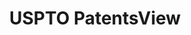 ---
bigquery: https://console.cloud.google.com/bigquery?p=patents-public-data&d=patentsview&page=dataset
citation: Attribution should be given to PatentsView for use, distribution, or derivative
  works.
code: https://github.com/CSSIP-AIR/PatentsView-Code-Snippets/
contributors: USPTO
cost: None
description: 'PatentsView includes US patent data including raw data (summaries, applications,
  pregrant applications), disambugations of inventors and assignees, and inventor
  gender estimates.  Also foreign priority data, # of figures and sheets, and government
  interest statements.'
documentation: https://patentsview.org/query/builder-faqs
last_edit: Mon, 04 Apr 2022 19:02:57 GMT
location: https://patentsview.org/
maintained_by: USPTO
record_creation_timestamp: 12/2/2020 17:20:46
schema_fields: '[''gi_statement'', ''citation_id'', ''disamb_inventor_id_20171003'',
  ''fname'', ''_102_date'', ''level_three'', ''latlong'', ''dependent'', ''name'',
  ''abstract'', ''series_code'', ''attribution_status'', ''disamb_assignee_id_20181127'',
  ''rule_47'', ''status'', ''disamb_inventor_id_20181127'', ''length'', ''subgroup_id'',
  ''rel_id'', ''disamb_inventor_id_20200331'', ''term_grant'', ''disamb_inventor_id_20201229'',
  ''city'', ''mainclass_id'', ''term_disclaimer'', ''group'', ''num_sheets'', ''filename'',
  ''patent_id'', ''classification_level'', ''section'', ''disamb_inventor_id_20171226'',
  ''latitude'', ''f371_date'', ''category_id'', ''sequence'', ''num_figures'', ''level_one'',
  ''disamb_assignee_id_20200630'', ''disamb_inventor_id_20170808'', ''country'', ''_371_date'',
  ''longitude'', ''organization_id'', ''field_title'', ''location_id'', ''num_claims'',
  ''category'', ''disamb_assignee_id_20200929'', ''classification_value'', ''application_id'',
  ''disamb_inventor_id_20200929'', ''doc_type'', ''ipc_class'', ''doctype'', ''disamb_inventor_id_20190312'',
  ''disamb_inventor_id_20200630'', ''name_last'', ''disamb_assignee_id_20190820'',
  ''text'', ''section_id'', ''reldocno'', ''subgroup'', ''male_flag'', ''state_fips'',
  ''lawyer_id'', ''rawinventor_id'', ''relkind'', ''state'', ''field_id'', ''action_date'',
  ''classification_data_source'', ''f102_date'', ''organization'', ''subclass'', ''disamb_inventor_id_20191008'',
  ''title'', ''rawlocation_id'', ''term_extension'', ''id'', ''subcategory_id'', ''num'',
  ''designation'', ''date'', ''rawassignee_id'', ''withdrawn'', ''disclaimer_date'',
  ''name_first'', ''number'', ''group_id'', ''assignee_id'', ''disamb_assignee_id_20200331'',
  ''county_fips'', ''male'', ''county'', ''disamb_inventor_id_20180528'', ''kind'',
  ''main_group'', ''contract_award_number'', ''disamb_inventor_id_20170307'', ''role'',
  ''classification_status'', ''country_transformed'', ''inventor_id'', ''lname'',
  ''exemplary'', ''disamb_assignee_id_20191008'', ''sector_title'', ''applicant_type'',
  ''ipc_version_indicator'', ''latin_name'', ''deceased'', ''uuid'', ''disamb_inventor_id_20190820'',
  ''symbol_position'', ''type'', ''disamb_inventor_id_20191231'', ''variety'', ''subsection_id'',
  ''lapse_of_patent'', ''publication_number'', ''disamb_assignee_id_20190312'', ''disamb_assignee_id_20191231'',
  ''level_two'', ''subclass_id'']'
shortname: patentsview
tags:
- disambiguation
- United States
- gender
terms_of_use: Creative Commons Attribution 4.0 International License.
timeframe: 1963-1999
title: USPTO PatentsView
uuid: cf1780b1-e265-4e49-8d1d-83b9cfe0fd9a
---